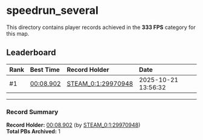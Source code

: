 # speedrun_several

This directory contains player records achieved in the **333 FPS** category for this map.

## Leaderboard

| Rank | Best Time | Record Holder | Date                |
| :--- | :-------- | :------------ | :------------------ |
| #1   | [00:08.902](./00008902_STEAM_0_1_29970948_20251021-135632.zip) | [STEAM_0:1:29970948](https://speedrun16.com/profile/STEAM_0:1:29970948)   | 2025-10-21 13:56:32 |

---

### Record Summary
**Record Holder:** [00:08.902](./00008902_STEAM_0_1_29970948_20251021-135632.zip) (by [STEAM_0:1:29970948](https://speedrun16.com/profile/STEAM_0:1:29970948))  
**Total PBs Archived:** 1